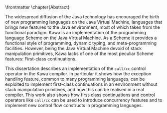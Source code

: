 \frontmatter
\chapter{Abstract}

The widespread diffusion of the Java technology has encouraged the birth of new programming languages on the Java Virtual Machine, languages that brings new features to the Java environment, most of which taken from the functional paradigm. Kawa is an implementation of the programming language Scheme on the Java Virtual Machine. As a Scheme it provides a functional style of programming, dynamic typing, and meta-programming facilities. However, being the Java Virtual Machine devoid of stack manipulation primitives, Kawa lacks of one of the most peculiar Scheme features: First-class continuations.

This dissertation describes an implementation of the `call/cc` control operator in the Kawa compiler. In particular it shows how the exception handling feature, common to many programming languages, can be exploited to implement first-class continuations in an environment without stack manipulation primitives, and how this can be realised in a real compiler. This work also shows how first-class continuations and control operators like `call/cc` can be used to introduce concurrency features and to implement new control flow constructs in programming languages.
